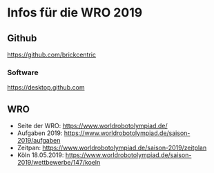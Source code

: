 # Infos für die WRO 2019

## Github
https://github.com/brickcentric

### Software
https://desktop.github.com

## WRO
* Seite der WRO: https://www.worldrobotolympiad.de/
* Aufgaben 2019: https://www.worldrobotolympiad.de/saison-2019/aufgaben
* Zeitpan: https://www.worldrobotolympiad.de/saison-2019/zeitplan
* Köln 18.05.2019: https://www.worldrobotolympiad.de/saison-2019/wettbewerbe/147/koeln



